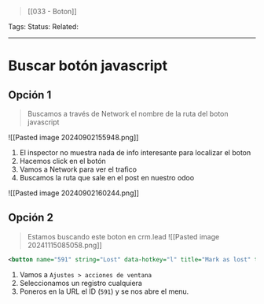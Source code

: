 > [[033 - Boton]]

Tags: 
Status: 
Related: 

___

# Buscar botón javascript

## Opción 1
 > Buscamos a través de Network el nombre de la ruta del boton javascript

![[Pasted image 20240902155948.png]]
1. El inspector no muestra nada de info interesante para localizar el boton
2. Hacemos click en el botón
3. Vamos a Network para ver el trafico
4. Buscamos la ruta que sale en el post en nuestro odoo

![[Pasted image 20240902160244.png]]

## Opción 2
> Estamos buscando este boton en crm.lead
![[Pasted image 20241115085058.png]]

```xml
<button name="591" string="Lost" data-hotkey="l" title="Mark as lost" type="action" invisible="type == 'lead' or not active and probability &lt; 100"/>
```

1. Vamos a `Ajustes > acciones de ventana`
2. Seleccionamos un registro cualquiera
3. Poneros en la URL el ID (`591`) y se nos abre el menu.